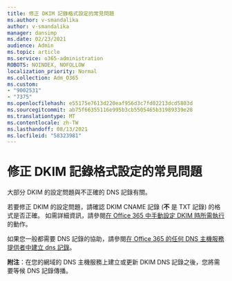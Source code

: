 ```yaml
---
title: 修正 DKIM 記錄格式設定的常見問題
ms.author: v-smandalika
author: v-smandalika
manager: dansimp
ms.date: 02/23/2021
audience: Admin
ms.topic: article
ms.service: o365-administration
ROBOTS: NOINDEX, NOFOLLOW
localization_priority: Normal
ms.collection: Adm_O365
ms.custom:
- "9002531"
- "7375"
ms.openlocfilehash: e55175e7613d220eaf956d3c7fd02213dcd5803d
ms.sourcegitcommit: ab75f66355116e995b3cb5505465b31989339e28
ms.translationtype: MT
ms.contentlocale: zh-TW
ms.lasthandoff: 08/13/2021
ms.locfileid: "58323981"
---
```

# <a name="fix-common-problems-with-dkim-record-formatting"></a>修正 DKIM 記錄格式設定的常見問題

大部分 DKIM 的設定問題與不正確的 DNS 記錄有關。

若要修正 DKIM 的設定問題，請確認 DKIM CNAME 記錄 (**不** 是 TXT 記錄) 的格式是否正確。 如需詳細資訊，請參閱[在 Office 365 中手動設定 DKIM 時所需執行](https://docs.microsoft.com/microsoft-365/security/office-365-security/use-dkim-to-validate-outbound-email)的動作。

如果您一般都需要 DNS 記錄的協助，請參閱[在 Office 365 的任何 DNS 主機服務提供者中建立 dns 記錄](https://docs.microsoft.com/microsoft-365/admin/get-help-with-domains/create-dns-records-at-any-dns-hosting-provider)。

**附注**：在您的網域的 DNS 主機服務上建立或更新 DKIM DNS 記錄之後，您將需要等候 DNS 記錄傳播。
